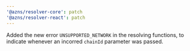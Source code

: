 ```yaml
---
'@azns/resolver-core': patch
'@azns/resolver-react': patch
---
```


Added the new error `UNSUPPORTED_NETWORK` in the resolving functions, to indicate whenever an incorred `chainId` parameter was passed.
